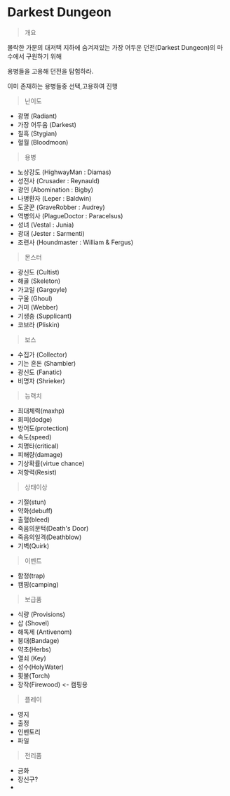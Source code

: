 # Darkest Dungeon

> 개요
>
몰락한 가문의 대저택 지하에 숨겨져있는 가장 어두운 던전(Darkest Dungeon)의 마수에서 구원하기 위해

용병들을 고용해 던전을 탐험하라.

이미 존재하는 용병들중 선택,고용하여 진행

> 난이도
>
* 광명 (Radiant)
* 가장 어두움 (Darkest)
* 칠흑 (Stygian)
* 혈월 (Bloodmoon)

> 용병
>
* 노상강도 (HighwayMan : Diamas)
* 성전사 (Crusader : Reynauld)
* 광인 (Abomination : Bigby)
* 나병환자 (Leper : Baldwin)
* 도굴꾼 (GraveRobber : Audrey)
* 역병의사 (PlagueDoctor : Paracelsus)
* 성녀 (Vestal : Junia)
* 광대 (Jester : Sarmenti)
* 조련사 (Houndmaster : William & Fergus)

> 몬스터
>
* 광신도 (Cultist)
* 해골 (Skeleton)
* 가고일 (Gargoyle)
* 구울 (Ghoul)
* 거미 (Webber)
* 기생충 (Supplicant)
* 코브라 (Pliskin)

> 보스
>
* 수집가 (Collector)
* 기는 혼돈 (Shambler)
* 광신도 (Fanatic)
* 비명자 (Shrieker)

> 능력치
>
* 최대체력(maxhp)
* 회피(dodge)
* 방어도(protection)
* 속도(speed)
* 치명타(critical)
* 피해량(damage)
* 기상확률(virtue chance)
* 저항력(Resist)

> 상태이상
>
* 기절(stun)
* 약화(debuff)
* 출혈(bleed)
* 죽음의문턱(Death's Door)
* 죽음의일격(Deathblow)
* 기벽(Quirk)

> 이벤트
>
* 함정(trap)
* 캠핑(camping)

> 보급품
>
* 식량 (Provisions)
* 삽 (Shovel)
* 해독제 (Antivenom)
* 붕대(Bandage)
* 약초(Herbs)
* 열쇠 (Key)
* 성수(HolyWater)
* 횟불(Torch)
* 장작(Firewood) <- 캠핑용

>플레이
>
* 영지
* 출정
* 인벤토리
* 파일

> 전리품
>
* 금화
* 장신구?
* 
